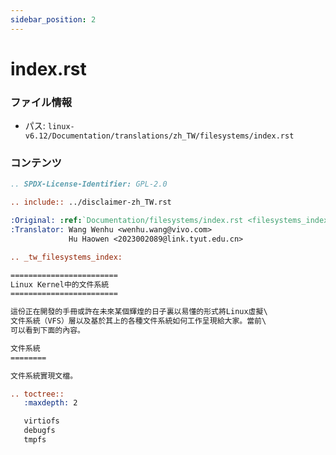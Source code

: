 ```yaml
---
sidebar_position: 2
---
```

# index.rst

### ファイル情報

- パス: `linux-v6.12/Documentation/translations/zh_TW/filesystems/index.rst`

### コンテンツ

```rst
.. SPDX-License-Identifier: GPL-2.0

.. include:: ../disclaimer-zh_TW.rst

:Original: :ref:`Documentation/filesystems/index.rst <filesystems_index>`
:Translator: Wang Wenhu <wenhu.wang@vivo.com>
             Hu Haowen <2023002089@link.tyut.edu.cn>

.. _tw_filesystems_index:

========================
Linux Kernel中的文件系統
========================

這份正在開發的手冊或許在未來某個輝煌的日子裏以易懂的形式將Linux虛擬\
文件系統（VFS）層以及基於其上的各種文件系統如何工作呈現給大家。當前\
可以看到下面的內容。

文件系統
========

文件系統實現文檔。

.. toctree::
   :maxdepth: 2

   virtiofs
   debugfs
   tmpfs



```
